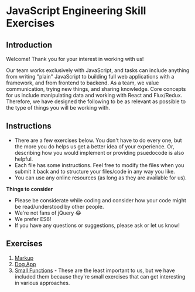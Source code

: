 JavaScript Engineering Skill Exercises
==========================================

Introduction
------------

Welcome! Thank you for your interest in working with us!

Our team works exclusively with JavaScript, and tasks can include anything from writing "plain" JavaScript to building full web applications with a framework, and from frontend to backend. As a team, we value communication, trying new things, and sharing knowledge. Core concepts for us include manipulating data and working with React and Flux/Redux. Therefore, we have designed the following to be as relevant as possible to the type of things you will be working with.


Instructions
------------
- There are a few exercises below. You don't have to do every one, but the more you do helps us get a better idea of your experience. Or, describing how you would implement or providing psuedocode is also helpful.
- Each file has some instructions. Feel free to modify the files when you submit it back and to structure your files/code in any way you like.
- You can use any online resources (as long as they are available for us).

**Things to consider**
- Please be considerate while coding and consider how your code might be read/understood by other people.
- We're not fans of jQuery 😂
- We prefer ES6!
- If you have any questions or suggestions, please ask or let us know!

Exercises
-----

1. [Markup](markup.md)
2. [Dog App](dogApp.md)
3. [Small Functions](./functions) - These are the least important to us, but we have included them because they're small exercises that can get interesting in various approaches.
